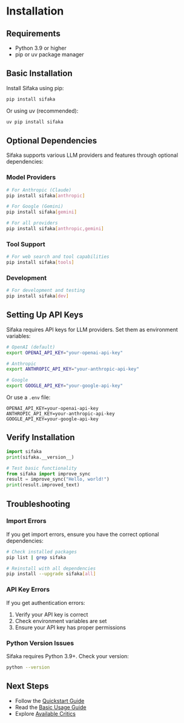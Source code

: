# Installation

## Requirements

- Python 3.9 or higher
- pip or uv package manager

## Basic Installation

Install Sifaka using pip:

```bash
pip install sifaka
```

Or using uv (recommended):

```bash
uv pip install sifaka
```

## Optional Dependencies

Sifaka supports various LLM providers and features through optional dependencies:

### Model Providers

```bash
# For Anthropic (Claude)
pip install sifaka[anthropic]

# For Google (Gemini)
pip install sifaka[gemini]

# For all providers
pip install sifaka[anthropic,gemini]
```

### Tool Support

```bash
# For web search and tool capabilities
pip install sifaka[tools]
```

### Development

```bash
# For development and testing
pip install sifaka[dev]
```

## Setting Up API Keys

Sifaka requires API keys for LLM providers. Set them as environment variables:

```bash
# OpenAI (default)
export OPENAI_API_KEY="your-openai-api-key"

# Anthropic
export ANTHROPIC_API_KEY="your-anthropic-api-key"

# Google
export GOOGLE_API_KEY="your-google-api-key"
```

Or use a `.env` file:

```env
OPENAI_API_KEY=your-openai-api-key
ANTHROPIC_API_KEY=your-anthropic-api-key
GOOGLE_API_KEY=your-google-api-key
```

## Verify Installation

```python
import sifaka
print(sifaka.__version__)

# Test basic functionality
from sifaka import improve_sync
result = improve_sync("Hello, world!")
print(result.improved_text)
```

## Troubleshooting

### Import Errors

If you get import errors, ensure you have the correct optional dependencies:

```bash
# Check installed packages
pip list | grep sifaka

# Reinstall with all dependencies
pip install --upgrade sifaka[all]
```

### API Key Errors

If you get authentication errors:

1. Verify your API key is correct
2. Check environment variables are set
3. Ensure your API key has proper permissions

### Python Version Issues

Sifaka requires Python 3.9+. Check your version:

```bash
python --version
```

## Next Steps

- Follow the [Quickstart Guide](quickstart.md)
- Read the [Basic Usage Guide](guide/basic-usage.md)
- Explore [Available Critics](critics/overview.md)
